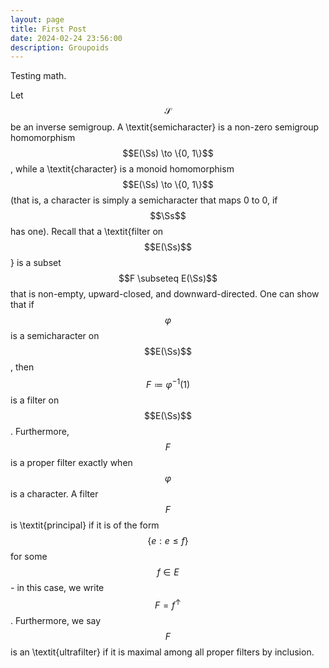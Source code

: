 ```yaml
---
layout: page
title: First Post
date: 2024-02-24 23:56:00
description: Groupoids
---
```


Testing math.

Let $$\mathcal{S}$$ be an inverse semigroup. A \textit{semicharacter} is a non-zero semigroup homomorphism $$E(\Ss) \to \{0, 1\}$$, while a \textit{character} is a monoid homomorphism $$E(\Ss) \to \{0, 1\}$$ (that is, a character is simply a semicharacter that maps 0 to 0, if $$\Ss$$ has one). Recall that a \textit{filter on $$E(\Ss)$$} is a subset $$F \subseteq E(\Ss)$$ that is non-empty, upward-closed, and downward-directed. One can show that if $$\varphi$$ is a semicharacter on $$E(\Ss)$$, then $$F \coloneqq \varphi^{-1}(1)$$ is a filter on $$E(\Ss)$$. Furthermore, $$F$$ is a proper filter exactly when $$\varphi$$ is a character. A filter $$F$$ is \textit{principal} if it is of the form $$\{e : e \leq f\}$$ for some $$f \in E$$ - in this case, we write $$F = f^{\uparrow}$$. Furthermore, we say $$F$$ is an \textit{ultrafilter} if it is maximal among all proper filters by inclusion. 
